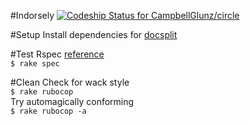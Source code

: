 #Indorsely
[ ![Codeship Status for CampbellGlunz/circle](https://codeship.com/projects/f384cae0-6c69-0132-7429-3a463caf9dbd/status?branch=master)](https://codeship.com/projects/54045)

#Setup
Install dependencies for [docsplit](http://documentcloud.github.io/docsplit/)

#Test
Rspec [reference](http://robots.thoughtbot.com/how-we-test-rails-applications)  
`$ rake spec` 

#Clean
Check for wack style  
`$ rake rubocop`   
Try automagically conforming  
`$ rake rubocop -a`
